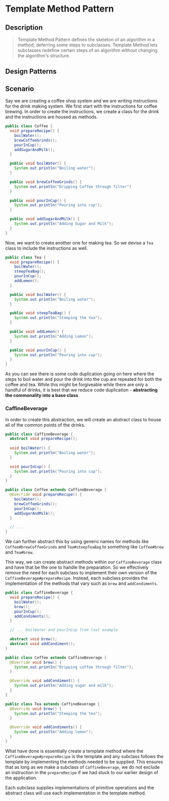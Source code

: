 # Template Method Pattern
## Description
> Template Method Pattern defines the skeleton of an algorithm in a method, deferring some steps to subclasses. Template Method lets subclasses redefine certain steps of an algorithm without changing the algorithm's structure.

## Design Patterns

## Scenario
Say we are creating a coffee shop system and we are writing instructions for the drink making system. We first start with the instructions for coffee brewing. In order to create the instructions, we create a class for the drink and the instructions are housed as methods. 

```java
public class Coffee {
  void prepareRecipe() {
    boilWater();
    brewCoffeeGrinds();
    pourInCup();
    addSugarAndMilk();
  }

  public void boilWater() {
    System.out.println("Boiling water");
  }

  public void brewCoffeeGrinds() { 
    System.out.println("Dripping Coffee through filter")
  }

  public void pourInCup() {
    System.out.println("Pouring into cup");
  }

  public void addSugarAndMilk() {
    System.out.println("Adding Sugar and Milk");
  }
}
```

Now, we want to create another one for making tea. So we devise a `Tea` class to include the instructions as well.

```java
public class Tea {
  void prepareRecipe() {
    boilWater();
    steepTeaBag();
    pourInCup();
    addLemon();
  }

  public void boilWater() {
    System.out.println("Boiling water");
  }

  public void steepTeaBag() {
    System.out.println("Steeping the tea");
  }

  public void addLemon() {
    System.out.println("Adding Lemon");
  }

  public void pourInCup() {
    System.out.println("Pouring into cup");
  }
}
```

As you can see there is some code duplication going on here where the steps to boil water and pour the drink into the cup are repeated for both the coffee and tea. While this might be forgiveable while there are only a handful of drinks, it is best that we reduce code duplication - **abstracting the commonality into a base class**.

### CaffineBeverage 
In order to create this abstraction, we will create an abstract class to house all of the common points of the drinks. 

```java
public class CaffineBeverage {
  abstract void prepareRecipe();
  
  void boilWater() {
    System.out.println("Boiling water");
  }

  void pourInCup() {
    System.out.println("Pouring into cup");
  }
}

public class Coffee extends CaffineBeverage {
  @Override void prepareRecipe() {
    boilWater();
    brewCoffeeGrinds();
    pourInCup();
    addSugarAndMilk();
  }

  // ...
}
```

We can further abstract this by using generic names for methods like `Coffee#brewCoffeeGrinds` and `Tea#steepTeaBag` to something like `Coffee#brew` and `Tea#brew`.

This way, we can create abstract methods within our `CaffineBeverage` class and have that be the one to handle the preparation. So we effectively remove the need for each subclass to implement their own version of the `CaffineBeverage#prepareRecipe`.  Instead, each subclass provides the implementation of the methods that vary such as `brew` and `addCondiments`.

```java
public class CaffineBeverage {
  void prepareRecipe() {
    boilWater();
    brew();
    pourInCup();
    addCondiments();
  }

  // ... boilWater and pourInCup from last example

  abstract void brew();
  abstract void addCondiment();
}

public class Coffee extends CaffineBeverage {
  @Override void brew() {
    System.out.println("Dripping coffee through filter");
  }

  @Override void addCondiment() {
    System.out.println("Adding sugar and milk");
  }
}

public class Tea extends CaffineBeverage {
  @Override void brew() {
    System.out.println("Steeping the tea");
  }

  @Override void addCondiments() {
    System.out.println("Adding lemon");
  }
}
```

What have done is essentially create a template method where the `CaffineBeverage#prepareRecipe` is the template and any subclass follows the template by implementing the methods needed to be supplied. This ensures that as long as we make a subclass of `CaffineBeverage`, we do not exclude an instruction in the `prepareRecipe` if we had stuck to our earlier design of the application.

Each subclass supplies implementations of primitive operations and the abstract class will use each implementation in the template method.